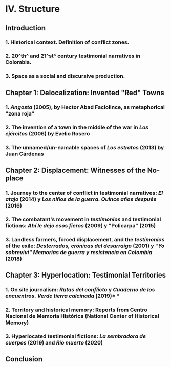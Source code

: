 # IV. Structure

## **Introduction**

  ### 1. Historical context. Definition of conflict zones.

  ### 2. 20^th^ and 21^st^ century testimonial narratives in Colombia.

  ### 3. Space as a social and discursive production.

## **Chapter 1: Delocalization: Invented "Red" Towns**

  ### 1. *Angosta* (2005), by Hector Abad Faciolince, as metaphorical "zona roja"

  ### 2. The invention of a town in the middle of the war in *Los ejércitos* (2006) by Evelio Rosero

  ### 3. The unnamed/un-namable spaces of *Los estratos* (2013) by Juan Cárdenas 

## **Chapter 2: Displacement: Witnesses of the No-place**

  ### 1. Journey to the center of conflict in testimonial narratives: *El atajo* (2014) y *Los niños de la guerra. Quince años después* (2016) 

  ### 2. The combatant's movement in *testimonios* and testimonial fictions: *Ahí le dejo esos fieros* (2009) y "Policarpa" (2015)

  ### 3. Landless farmers, forced displacement, and the *testimonios* of the exile: *Desterrados, crónicas del desarraigo* (2001) y "*Yo sobreviví" Memorias de guerra y resistencia en Colombia* (2018) 

## **Chapter 3: Hyperlocation: Testimonial Territories**

  ### 1. On site journalism: *Rutas del conflicto* y *Cuaderno de los encuentros. Verde tierra calcinada* (2019)* *

  ### 2. Territory and historical memory: Reports from Centro Nacional de Memoria Histórica (National Center of Historical Memory)

  ### 3. Hyperlocated testimonial fictions: *La sembradora de cuerpos* (2019) and *Río muerto* (2020)

## **Conclusion**
